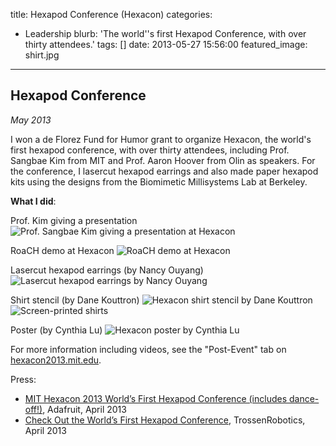 title: Hexapod Conference (Hexacon)
categories:
  - Leadership 
blurb: 'The world''s first Hexapod Conference, with over thirty attendees.'
tags: []
date: 2013-05-27 15:56:00
featured_image: shirt.jpg
---

## Hexapod Conference 

*May 2013*

I won a de Florez Fund for Humor grant to organize Hexacon, the world's first hexapod conference, with over thirty attendees, including Prof. Sangbae Kim from MIT and Prof. Aaron Hoover from Olin as speakers. For the conference, I lasercut hexapod earrings and also made paper hexapod kits using the designs from the Biomimetic Millisystems Lab at Berkeley.

**What I did**:

Prof. Kim giving a presentation
![Prof. Sangbae Kim giving a presentation at Hexacon](prof.jpg)

RoaCH demo at Hexacon
![RoaCH demo at Hexacon](RoaCH.jpg)

Lasercut hexapod earrings (by Nancy Ouyang)
![Lasercut hexapod earrings by Nancy Ouyang](earrings.jpg)

Shirt stencil (by Dane Kouttron) 
![Hexacon shirt stencil by Dane Kouttron](stencil.jpg)
![Screen-printed shirts](shirt.jpg)

Poster (by Cynthia Lu)
![Hexacon poster by Cynthia Lu](poster.jpg)

For more information including videos, see the "Post-Event" tab on [hexacon2013.mit.edu](http://hexacon2013.mit.edu).

Press:

* [MIT Hexacon 2013 World’s First Hexapod Conference (includes dance-off!)](http://www.adafruit.com/blog/2013/04/22/mit-hexacon-2013-worlds-first-hexapod-conference-includes-dance-off/), Adafruit, April 2013
* [Check Out the World’s First Hexapod Conference](http://blog.trossenrobotics.com/2013/04/18/check-out-the-worlds-first-hexapod-conference-includes-dance-off-now-open-to-proposals-and-registration/), TrossenRobotics, April 2013



